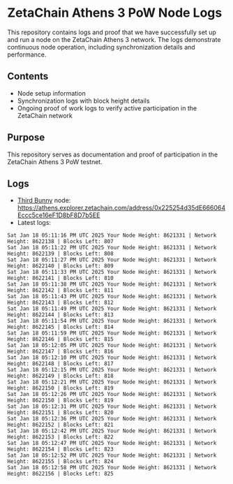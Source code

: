# ZetaChain Athens 3 PoW Node Logs
This repository contains logs and proof that we have successfully set up and run a node on the ZetaChain Athens 3 network. The logs demonstrate continuous node operation, including synchronization details and performance.

## Contents
- Node setup information
- Synchronization logs with block height details
- Ongoing proof of work logs to verify active participation in the ZetaChain network

## Purpose
This repository serves as documentation and proof of participation in the ZetaChain Athens 3 PoW testnet.

## Logs

- [Third Bunny](https://thirdbunny.xyz/) node: https://athens.explorer.zetachain.com/address/0x225254d35dE666064Eccc5ce16eF1D8bF8D7b5EE
- Latest logs:
```
Sat Jan 18 05:11:16 PM UTC 2025 Your Node Height: 8621331 | Network Height: 8622138 | Blocks Left: 807
Sat Jan 18 05:11:22 PM UTC 2025 Your Node Height: 8621331 | Network Height: 8622139 | Blocks Left: 808
Sat Jan 18 05:11:27 PM UTC 2025 Your Node Height: 8621331 | Network Height: 8622140 | Blocks Left: 809
Sat Jan 18 05:11:33 PM UTC 2025 Your Node Height: 8621331 | Network Height: 8622141 | Blocks Left: 810
Sat Jan 18 05:11:38 PM UTC 2025 Your Node Height: 8621331 | Network Height: 8622142 | Blocks Left: 811
Sat Jan 18 05:11:43 PM UTC 2025 Your Node Height: 8621331 | Network Height: 8622143 | Blocks Left: 812
Sat Jan 18 05:11:49 PM UTC 2025 Your Node Height: 8621331 | Network Height: 8622144 | Blocks Left: 813
Sat Jan 18 05:11:54 PM UTC 2025 Your Node Height: 8621331 | Network Height: 8622145 | Blocks Left: 814
Sat Jan 18 05:11:59 PM UTC 2025 Your Node Height: 8621331 | Network Height: 8622146 | Blocks Left: 815
Sat Jan 18 05:12:05 PM UTC 2025 Your Node Height: 8621331 | Network Height: 8622147 | Blocks Left: 816
Sat Jan 18 05:12:10 PM UTC 2025 Your Node Height: 8621331 | Network Height: 8622148 | Blocks Left: 817
Sat Jan 18 05:12:15 PM UTC 2025 Your Node Height: 8621331 | Network Height: 8622149 | Blocks Left: 818
Sat Jan 18 05:12:21 PM UTC 2025 Your Node Height: 8621331 | Network Height: 8622150 | Blocks Left: 819
Sat Jan 18 05:12:26 PM UTC 2025 Your Node Height: 8621331 | Network Height: 8622150 | Blocks Left: 819
Sat Jan 18 05:12:31 PM UTC 2025 Your Node Height: 8621331 | Network Height: 8622151 | Blocks Left: 820
Sat Jan 18 05:12:36 PM UTC 2025 Your Node Height: 8621331 | Network Height: 8622152 | Blocks Left: 821
Sat Jan 18 05:12:42 PM UTC 2025 Your Node Height: 8621331 | Network Height: 8622153 | Blocks Left: 822
Sat Jan 18 05:12:47 PM UTC 2025 Your Node Height: 8621331 | Network Height: 8622154 | Blocks Left: 823
Sat Jan 18 05:12:52 PM UTC 2025 Your Node Height: 8621331 | Network Height: 8622155 | Blocks Left: 824
Sat Jan 18 05:12:58 PM UTC 2025 Your Node Height: 8621331 | Network Height: 8622156 | Blocks Left: 825
```
